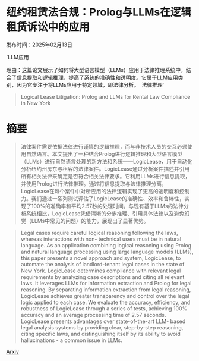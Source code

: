 # 纽约租赁法合规：Prolog与LLMs在逻辑租赁诉讼中的应用

发布时间：2025年02月13日

`LLM应用

理由：这篇论文展示了如何将大型语言模型（LLMs）应用于法律推理系统中，结合了信息提取和逻辑推理，提高了系统的准确性和透明度。它属于LLM应用类别，因为它专注于将LLMs应用于特定领域，即法律分析。` `法律推理`

> Logical Lease Litigation: Prolog and LLMs for Rental Law Compliance in New York

# 摘要

> 法律案件需要依据法律进行谨慎的逻辑推理，而与非技术人员的交互必须使用自然语言。本文提出了一种结合Prolog进行逻辑推理和大型语言模型（LLMs）进行自然语言处理的新方法和系统——LogicLease，用于自动化分析纽约州房东与租客的法律案件。LogicLease通过分析案件描述并引用所有相关法律来确定是否符合相关法律要求。它利用LLMs进行信息提取，并使用Prolog进行法律推理。通过将信息提取与法律推理分离，LogicLease在每个案件中对所应用的法律逻辑实现了更高的透明度和控制力。我们通过一系列测试评估了LogicLease的准确性、效率和鲁棒性，实现了100%的准确率和平均2.57秒的处理时间。与现有基于LLMs的法律分析系统相比，LogicLease凭借清晰的分步推理、引用具体法律以及避免幻觉（LLMs中常见的问题）的能力，展现出了显著优势。

> Legal cases require careful logical reasoning following the laws, whereas interactions with non- technical users must be in natural language. As an application combining logical reasoning using Prolog and natural language processing using large language models (LLMs), this paper presents a novel approach and system, LogicLease, to automate the analysis of landlord-tenant legal cases in the state of New York. LogicLease determines compliance with relevant legal requirements by analyzing case descriptions and citing all relevant laws. It leverages LLMs for information extraction and Prolog for legal reasoning. By separating information extraction from legal reasoning, LogicLease achieves greater transparency and control over the legal logic applied to each case. We evaluate the accuracy, efficiency, and robustness of LogicLease through a series of tests, achieving 100% accuracy and an average processing time of 2.57 seconds. LogicLease presents advantages over state-of-the-art LLM- based legal analysis systems by providing clear, step-by-step reasoning, citing specific laws, and distinguishing itself by its ability to avoid hallucinations - a common issue in LLMs.

[Arxiv](https://arxiv.org/abs/2502.09204)